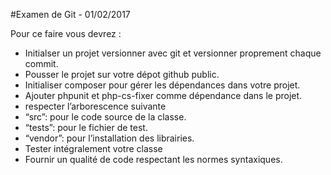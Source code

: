 #Examen de Git - 01/02/2017

Pour ce faire vous devrez :
-	Initialser un projet versionner avec git et versionner proprement chaque commit.
-	Pousser le projet sur votre dépot github public.
-	Initialiser composer pour gérer les dépendances dans votre projet.
-	Ajouter phpunit et php-cs-fixer comme dépendance dans le projet.
-	respecter l’arborescence suivante
-	“src”: pour le code source de la classe.
-	“tests”: pour le fichier de test.
-	“vendor”: pour l’installation des librairies.
-	Tester intégralement votre classe
-	Fournir un qualité de code respectant les normes syntaxiques.
